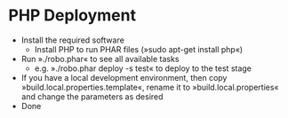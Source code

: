 PHP Deployment
==============

  * Install the required software
    * Install PHP to run PHAR files (»sudo apt-get install php«)
  * Run »./robo.phar« to see all available tasks
    * e.g. »./robo.phar deploy -s test« to deploy to the test stage
  * If you have a local development environment, then copy
    »build.local.properties.template«, rename it to »build.local.properties«
    and change the parameters as desired
  * Done

